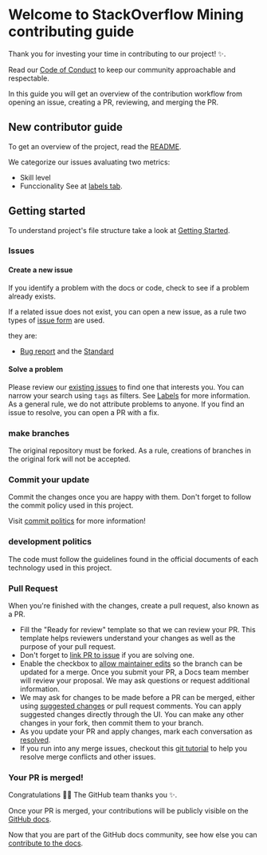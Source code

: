 # Welcome to StackOverflow Mining contributing guide <!-- omit in toc -->

Thank you for investing your time in contributing to our project! :sparkles:.

Read our [Code of Conduct](./docs_contributing/CODE_OF_CONDUCT.md) to keep our community approachable and respectable.

In this guide you will get an overview of the contribution workflow from opening an issue, creating a PR, reviewing, and merging the PR.

## New contributor guide

To get an overview of the project, read the [README](README.md).

We categorize our issues avaluating two metrics:
- Skill level
- Funccionality
See at [labels tab](https://github.com/FGA-GCES/MSR2021Replication/labels). 


## Getting started

To understand project's file structure take a look at [Getting Started](./docs_contributing/getting_started.md). 


### Issues

#### Create a new issue

If you identify a problem with the docs or code, check to see if a problem already exists. 

If a related issue does not exist, you can open a new issue, as a rule two types of [issue form](https://github.com/FGA-GCES/MSR2021Replication/tree/docs_contributing/.github/ISSUE_TEMPLATE) are used.

they are:
- [Bug report](./issues/bug_report.md) and the [Standard](./issues/standard.md)

#### Solve a problem

Please review our [existing issues](https://github.com/FGA-GCES/MSR2021Replication/issues) to find one that interests you. You can narrow your search using `tags` as filters. See [Labels](https://github.com/FGA-GCES/MSR2021Replication/labels) for more information. As a general rule, we do not attribute problems to anyone. If you find an issue to resolve, you can open a PR with a fix.

### make branches

The original repository must be forked. As a rule, creations of branches in the original fork will not be accepted.

### Commit your update

Commit the changes once you are happy with them. Don't forget to follow the commit policy used in this project.

Visit [commit politics](./docs_contributing/commit_politics.md) for more information!

### development politics

The code must follow the guidelines found in the official documents of each technology used in this project.

### Pull Request

When you're finished with the changes, create a pull request, also known as a PR.
- Fill the "Ready for review" template so that we can review your PR. This template helps reviewers understand your changes as well as the purpose of your pull request.
- Don't forget to [link PR to issue](https://docs.github.com/en/issues/tracking-your-work-with-issues/linking-a-pull-request-to-an-issue) if you are solving one.
- Enable the checkbox to [allow maintainer edits](https://docs.github.com/en/github/collaborating-with-issues-and-pull-requests/allowing-changes-to-a-pull-request-branch-created-from-a-fork) so the branch can be updated for a merge.
Once you submit your PR, a Docs team member will review your proposal. We may ask questions or request additional information.
- We may ask for changes to be made before a PR can be merged, either using [suggested changes](https://docs.github.com/en/github/collaborating-with-issues-and-pull-requests/incorporating-feedback-in-your-pull-request) or pull request comments. You can apply suggested changes directly through the UI. You can make any other changes in your fork, then commit them to your branch.
- As you update your PR and apply changes, mark each conversation as [resolved](https://docs.github.com/en/github/collaborating-with-issues-and-pull-requests/commenting-on-a-pull-request#resolving-conversations).
- If you run into any merge issues, checkout this [git tutorial](https://github.com/skills/resolve-merge-conflicts) to help you resolve merge conflicts and other issues.

### Your PR is merged!

Congratulations :tada::tada: The GitHub team thanks you :sparkles:.

Once your PR is merged, your contributions will be publicly visible on the [GitHub docs](https://docs.github.com/en).

Now that you are part of the GitHub docs community, see how else you can [contribute to the docs](/contributing/types-of-contributions.md).
